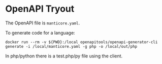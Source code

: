 # OpenAPI Tryout

The OpenAPI file is `manticore.yaml`.

To generate code for a language:

`docker run --rm -v ${PWD}:/local openapitools/openapi-generator-cli generate -i /local/manticore.yaml -g php -o /local/out/php`


In php/python there is a test.php/py file using the client.

